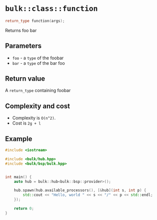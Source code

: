 # `bulk::class::function`

```cpp
return_type function(args);
```

Returns foo bar

## Parameters

* `foo` - a `type` of the foobar
* `bar` - a `type` of the bar foo

## Return value

A `return_type` containing foobar

## Complexity and cost

* Complexity is `O(n^2)`.
* Cost is `2g + l`

## Example

```cpp
#include <iostream>

#include <bulk/hub.hpp>
#include <bulk/bsp/bulk.hpp>


int main() {
    auto hub = bulk::hub<bulk::bsp::provider>();

    hub.spawn(hub.available_processors(), [&hub](int s, int p) {
        std::cout << "Hello, world " << s << "/" << p << std::endl;
    });

    return 0;
}
```
